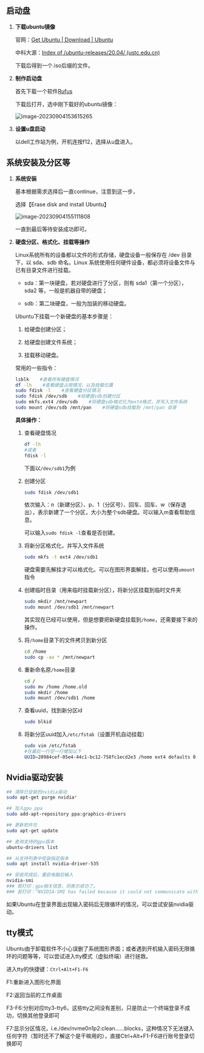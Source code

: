 ## 启动盘

1. **下载ubuntu镜像**

   官网：[Get Ubuntu | Download | Ubuntu](https://ubuntu.com/download)

   中科大源：[Index of /ubuntu-releases/20.04/ (ustc.edu.cn)](https://mirrors.ustc.edu.cn/ubuntu-releases/20.04/)

   下载后得到一个.iso后缀的文件。

2. **制作启动盘**

   首先下载一个软件[Rufus](http://rufus.ie/zh/)

   下载后打开，选中刚下载好的ubuntu镜像：

   ![image-20230904153615265](https://cdn.jsdelivr.net/gh/xiaoke0621/imgBeds@main//img/image-20230904153615265.png)

    

3. **设置u盘启动**

   以dell工作站为例，开机连按f12，选择从u盘进入。



## 系统安装及分区等

1. **系统安装**

   基本根据需求选择后一直continue，注意到这一步，

   选择【Erase disk and install Ubuntu】

   ![image-20230904155111808](https://cdn.jsdelivr.net/gh/xiaoke0621/imgBeds@main//img/image-20230904155111808.png) 

   一直到最后等待安装成功即可。

2. **硬盘分区、格式化、挂载等操作**

   Linux系统所有的设备都以文件的形式存储，硬盘设备一般保存在 /dev 目录下，以 sda、sdb 命名。Linux 系统使用任何硬件设备，都必须将设备文件与已有目录文件进行挂载。

   - sda：第一块硬盘，若对硬盘进行了分区，则有 sda1（第一个分区），sda2 等，一般是机器自带的硬盘；

   - sdb：第二块硬盘，一般为加装的移动硬盘。

     

   Ubuntu下挂载一个新硬盘的基本步骤是：

   1. 给硬盘创建分区；

   2. 给硬盘创建文件系统；

   3. 挂载移动硬盘。

      

   常用的一些指令：

   ```bash
   lsblk    #查看所有硬盘情况
   df -lh    #查看硬盘占用情况，以及挂载位置
   sudo fdisk -l    #查看硬盘分区情况
   sudo fdisk /dev/sdb    #给硬盘sdb创建分区
   sudo mkfs.ext4 /dev/sdb    #将硬盘sdb格式化为ext4格式，并写入文件系统
   sudo mount /dev/sdb /mnt/pan    #将硬盘sdb挂载到 /mnt/pan 目录
   ```

   

   **具体操作：**

   1. 查看硬盘情况

      ```bash
      df -lh
      #或者
      fdisk -l
      ```

      下面以`/dev/sdb1`为例

   2. 创建分区

      ```bash
      sudo fdisk /dev/sdb1
      ```
   
      依次输入：n（新建分区）、p、1（分区号）、回车、回车、w（保存退出），表示新建了一个分区，大小为整个sdb硬盘。可以输入m查看帮助信息。
   
      可以输入`sudo fdisk -l`查看是否创建。
   
   3. 将新分区格式化，并写入文件系统
   
      ```bash
      sudo mkfs -t ext4 /dev/sdb1
      ```
   
      硬盘需要先解挂才可以格式化。可以在图形界面解挂，也可以使用`umount`指令
   
   4. 创建临时目录（用来临时挂载新分区），将新分区挂载到临时文件夹
   
      ```bash
      sudo mkdir /mnt/newpart
      sudo mount /dev/sdb1 /mnt/newpart
      ```
   
      其实现在已经可以使用，但是想要把新硬盘挂载到`/home`，还需要接下来的操作。
   
   5. 将`/home`目录下的文件拷贝到新分区
   
      ```bash
      cd /home
      sudo cp -ax * /mnt/newpart
      ```
   
   6. 重新命名原`/home`目录
   
      ```bash
      cd /
      sudo mv /home /home.old
      sudo mkdir /home
      sudo mount /dev/sdb1 /home
      ```
   
   7. 查看uuid，找到新分区id
   
      ```bash
      sudo blkid
      ```
   
   8. 将新分区uuid加入`/etc/fstab`（设置开机自动挂载）
   
      ```bash
      sudo vim /etc/fstab
      #在最后一行空一行增加以下
      UUID=20984cef-05e4-44c1-bc12-758fc1ecd2e3 /home ext4 defaults 0 2
      ```
   
      
   
## Nvidia驱动安装

```bash
## 清除已安装的nvidia驱动
sudo apt-get purge nvidia*

## 加入gpu ppa
sudo add-apt-repository ppa:graphics-drivers

## 更新软件包
sudo apt-get update

## 查询支持的gpu版本
ubuntu-drivers list

## 从支持列表中安装指定版本
sudo apt install nvidia-driver-535

## 安装完成后，重启电脑后输入
nvidia-smi
### 若打印：gpu相关信息，则表示成功了。
### 若打印：“NVIDIA-SMI has failed because it could not communicate with the NVIDIA driver.” Make sure that the latest NVIDIA driver is installed and running.则表示失败
```

如果Ubuntu在登录界面出现输入密码后无限循环的情况，可以尝试安装nvidia驱动。



## tty模式

Ubuntu由于卸载软件不小心误删了系统图形界面；或者遇到开机输入密码无限循环的问题等等，可以尝试进入tty模式（虚拟终端）进行拯救。

进入tty的快捷键：`Ctrl+Alt+F1-F6`

F1:重新进入图形化界面

F2:返回当前的工作桌面

F3-F6:分别对应tty3-tty6，这些tty之间没有差别，只是防止一个终端登录不成功，切换其他登录即可

F7:显示分区情况，i.e./dev/nvme0n1p2:clean......blocks，这种情况下无法键入任何字符（暂时还不了解这个是干嘛用的），直接Ctrl+Alt+F1-F6进行账号登录切换即可

   



   

   

   

   

   

